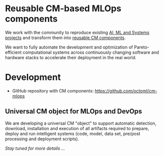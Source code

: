 # Reusable CM-based MLOps components

We work with the community to reproduce existing [AI, ML and Systems projects](https://cTuning.org/ae) 
and transform them into [reusable CM components](https://github.com/octoml/cm-mlops).

We want to fully automate the development and optimization of Pareto-efficient computational 
systems across continuously changing software and hardware stacks to accelerate their deployment
in the real world.

# Development

* GitHub repository with CM components: https://github.com/octoml/cm-mlops

## Universal CM object for MLOps and DevOps

We are developing a universal CM "object" to support automatic detection, download, 
installation and execution of all artifacts required to prepare, deploy and run intelligent systems
(code, model, data set, pre/post processing and deployment scripts).

*Stay tuned for more details ...*

